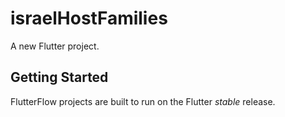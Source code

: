 # israelHostFamilies

A new Flutter project.

## Getting Started

FlutterFlow projects are built to run on the Flutter _stable_ release.
